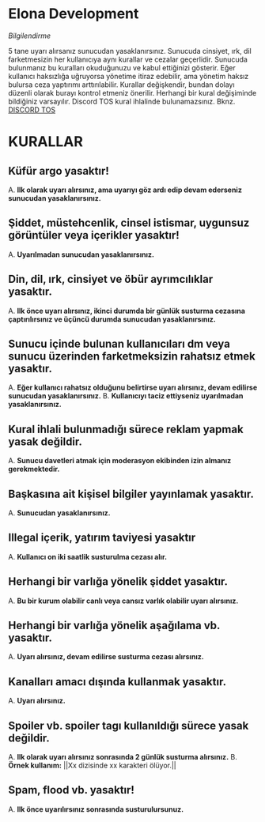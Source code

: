 # Elona Development 

 *Bilgilendirme*
 
 5 tane uyarı alırsanız sunucudan yasaklanırsınız.
 Sunucuda cinsiyet, ırk, dil farketmesizin her kullanıcıya aynı kurallar ve cezalar geçerlidir.
 Sunucuda bulunmanız bu kuralları okuduğunuzu ve kabul ettiğinizi gösterir.
 Eğer kullanıcı haksızlığa uğruyorsa yönetime itiraz edebilir, ama yönetim haksız bulursa ceza yaptırımı arttırılabilir.
 Kurallar değişkendir, bundan dolayı düzenli olarak burayı kontrol etmeniz önerilir.
 Herhangi bir kural değişiminde bildiğiniz varsayılır.
 Discord TOS kural ihlalinde bulunamazsınız. Bknz. [DISCORD TOS](https://discord.com/terms)

# KURALLAR

## Küfür argo yasaktır!
A. **Ilk olarak uyarı alırsınız, ama uyarıyı göz ardı edip devam ederseniz sunucudan yasaklanırsınız.**

## Şiddet, müstehcenlik, cinsel istismar, uygunsuz görüntüler veya içerikler yasaktır!
A. **Uyarılmadan sunucudan yasaklanırsınız.**

## Din, dil, ırk, cinsiyet ve öbür ayrımcılıklar yasaktır.
A. **Ilk önce uyarı alırsınız, ikinci durumda bir günlük susturma cezasına çaptırılırsınız ve üçüncü durumda sunucudan yasaklanırsınız.**

## Sunucu içinde bulunan kullanıcıları dm veya sunucu üzerinden farketmeksizin rahatsız etmek yasaktır.
A. **Eğer kullanıcı rahatsız olduğunu belirtirse uyarı alırsınız, devam edilirse sunucudan yasaklanırsınız.**
B. **Kullanıcıyı taciz ettiyseniz uyarılmadan yasaklanırsınız.**

## Kural ihlali bulunmadığı sürece reklam yapmak yasak değildir.
A. **Sunucu davetleri atmak için moderasyon ekibinden izin almanız gerekmektedir.**

## Başkasına ait kişisel bilgiler yayınlamak yasaktır.
A. **Sunucudan yasaklanırsınız.**

## Illegal içerik, yatırım taviyesi yasaktır
A. **Kullanıcı on iki saatlik susturulma cezası alır.**

## Herhangi bir varlığa yönelik şiddet yasaktır.
A. **Bu bir kurum olabilir canlı veya cansız varlık olabilir uyarı alırsınız.**

## Herhangi bir varlığa yönelik aşağılama vb. yasaktır.
A. **Uyarı alırsınız, devam edilirse susturma cezası alırsınız.**

## Kanalları amacı dışında kullanmak yasaktır.
A. **Uyarı alırsınız.**

## Spoiler vb. spoiler tagı kullanıldığı sürece yasak değildir.
A. **Ilk olarak uyarı alırsınız sonrasında 2 günlük susturma alırsınız.**
B. **Örnek kullanım:** ||Xx dizisinde xx karakteri ölüyor.||

## Spam, flood vb. yasaktır!
A. **Ilk önce uyarılırsınız sonrasında susturulursunuz.**
